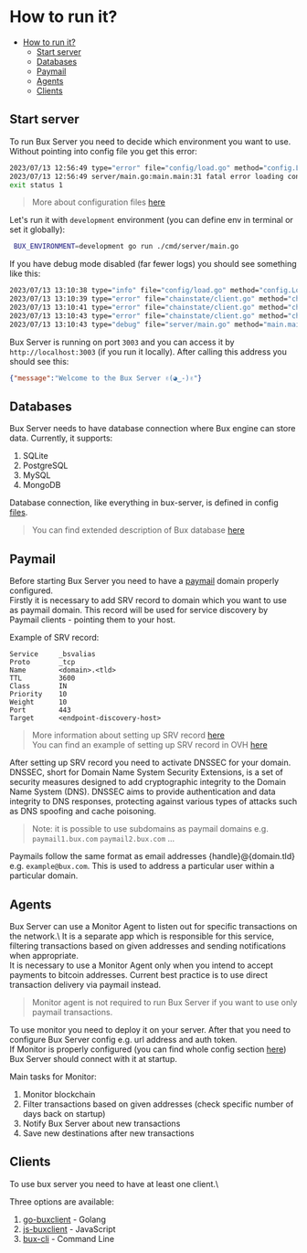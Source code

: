 # How to run it?

<!-- Table of Contents -->
- [How to run it?](#how-to-run-it)
  - [Start server](#start-server)
  - [Databases](#databases)
  - [Paymail](#paymail)
  - [Agents](#agents)
  - [Clients](#clients)

## Start server
To run Bux Server you need to decide which environment you want to use. Without pointing into config file you get this error:
```bash
2023/07/13 12:56:49 type="error" file="config/load.go" method="config.Load" line="44" message="invalid environment variable value: "
2023/07/13 12:56:49 server/main.go:main.main:31 fatal error loading configuration: invalid environment variable value: 
exit status 1
```
> More about configuration files [here](configuration.md)

Let's run it with `development` environment (you can define env in terminal or set it globally):
```bash
 BUX_ENVIRONMENT=development go run ./cmd/server/main.go 
```

If you have debug mode disabled (far fewer logs) you should see something like this:
```bash
2023/07/13 13:10:38 type="info" file="config/load.go" method="config.Load" line="79" message="development configuration env file processed in dir .../bux/bux-server"
2023/07/13 13:10:39 type="error" file="chainstate/client.go" method="chainstate.(*Client).ValidateMiners.func1" line="228" message="No FeeQuote response from miner Taal"
2023/07/13 13:10:41 type="error" file="chainstate/client.go" method="chainstate.(*Client).ValidateMiners.func1" line="228" message="No FeeQuote response from miner Mempool"
2023/07/13 13:10:43 type="error" file="chainstate/client.go" method="chainstate.(*Client).ValidateMiners.func1" line="228" message="No FeeQuote response from miner Matterpool"
2023/07/13 13:10:43 type="debug" file="server/main.go" method="main.main" line="89" message="starting [development] BuxServer server..." port="3003"
```

Bux Server is running on port `3003` and you can access it by `http://localhost:3003` (if you run it locally).
After calling this address you should see this:
```json
{"message":"Welcome to the Bux Server ✌(◕‿-)✌"}
```

## Databases

Bux Server needs to have database connection where Bux engine can store data. Currently, it supports:
1. SQLite
2. PostgreSQL
3. MySQL
4. MongoDB

Database connection, like everything in bux-server, is defined in config [files](configuration.md).

> You can find extended description of Bux database [here](../bux/db/README.md) 

## Paymail

Before starting Bux Server you need to have a [paymail](../../paymail/README.md) domain properly configured.\
Firstly it is necessary to add SRV record to domain which you want to use as paymail domain.
This record will be used for service discovery by Paymail clients - pointing them to your host.

Example of SRV record:
```
Service     _bsvalias
Proto       _tcp
Name        <domain>.<tld>
TTL         3600
Class       IN
Priority    10
Weight      10
Port        443
Target      <endpoint-discovery-host>
```

> More information about setting up SRV record [here](https://bsvalias.org/02-01-host-discovery.html)\
> You can find an example of setting up SRV record in OVH [here](../../paymail/dns_setup/README.md)

After setting up SRV record you need to activate DNSSEC for your domain. DNSSEC, 
short for Domain Name System Security Extensions, is a set of security measures designed to add cryptographic integrity 
to the Domain Name System (DNS). DNSSEC aims to provide authentication and data integrity to DNS responses, 
protecting against various types of attacks such as DNS spoofing and cache poisoning.

> Note: it is possible to use subdomains as paymail domains e.g. `paymail1.bux.com` `paymail2.bux.com` ...

Paymails follow the same format as email addresses {handle}@{domain.tld} e.g. `example@bux.com`. This is used to address a particular user within a particular domain.

## Agents

Bux Server can use a Monitor Agent to listen out for specific transactions on the network.\ 
It is a separate app which is responsible for this service, filtering transactions based on given addresses and sending notifications when appropriate.\
It is necessary to use a Monitor Agent only when you intend to accept payments to bitcoin addresses. Current best practice is to use direct transaction delivery via paymail instead.

> Monitor agent is not required to run Bux Server if you want to use only paymail transactions.

To use monitor you need to deploy it on your server. After that you need to configure Bux Server config e.g. url address and auth token.\
If Monitor is properly configured (you can find whole config section [here](configuration.md)) Bux Server should connect with it at startup.

Main tasks for Monitor:
1. Monitor blockchain
2. Filter transactions based on given addresses (check specific number of days back on startup)
3. Notify Bux Server about new transactions
4. Save new destinations after new transactions

## Clients

To use bux server you need to have at least one client.\

Three options are available:
1. [go-buxclient](../go-buxclient/README.md) - Golang
2. [js-buxclient](../js-buxclient/README.md) - JavaScript
3. [bux-cli](../bux-cli/README.md) - Command Line
